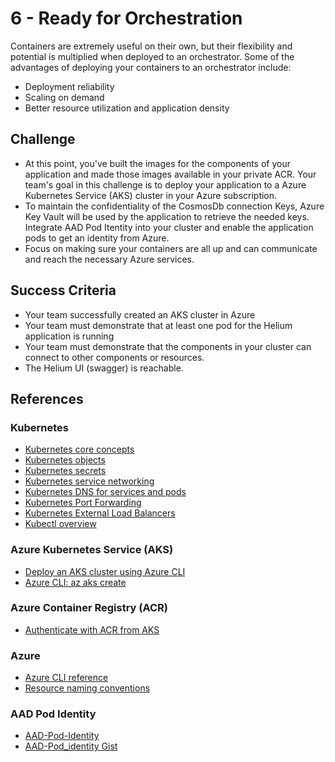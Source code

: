 # 6 - Ready for Orchestration

Containers are extremely useful on their own, but their flexibility and potential is multiplied when deployed to an orchestrator. Some of the advantages of deploying your containers to an orchestrator include:

- Deployment reliability
- Scaling on demand
- Better resource utilization and application density

## Challenge

- At this point, you've built the images for the components of your application and made those images available in your private ACR. Your team's goal in this challenge is to deploy your application to a Azure Kubernetes Service (AKS) cluster in your Azure subscription.
- To maintain the confidentiality of the CosmosDb connection Keys, Azure Key Vault will be used by the application to retrieve the needed keys. Integrate AAD Pod Itentity into your cluster and enable the application pods to get an identity from Azure.
- Focus on making sure your containers are all up and can communicate and reach the necessary Azure services.

## Success Criteria

- Your team  successfully created an AKS cluster in Azure
- Your team  must demonstrate that at least one pod for the Helium application is running
- Your team must demonstrate that the components in your cluster can connect to other components or resources.
- The Helium UI (swagger) is reachable.

## References

### Kubernetes

- [Kubernetes core concepts](https://docs.microsoft.com/en-us/azure/aks/concepts-clusters-workloads)
- [Kubernetes objects](https://kubernetes.io/docs/concepts/overview/working-with-objects/kubernetes-objects/)
- [Kubernetes secrets](https://kubernetes.io/docs/concepts/configuration/secret/)
- [Kubernetes service networking](https://kubernetes.io/docs/concepts/services-networking/)
- [Kubernetes DNS for services and pods](https://kubernetes.io/docs/concepts/services-networking/dns-pod-service/)
- [Kubernetes Port Forwarding](https://kubernetes.io/docs/tasks/access-application-cluster/port-forward-access-application-cluster/)
- [Kubernetes External Load Balancers](https://kubernetes.io/docs/tasks/access-application-cluster/create-external-load-balancer/)
- [Kubectl overview](https://kubernetes.io/docs/user-guide/kubectl-overview/)

### Azure Kubernetes Service (AKS)

- [Deploy an AKS cluster using Azure CLI](https://docs.microsoft.com/en-us/azure/aks/kubernetes-walkthrough)
- [Azure CLI: az aks create](https://docs.microsoft.com/en-us/cli/azure/aks?view=azure-cli-latest#az-aks-create)

### Azure Container Registry (ACR)

- [Authenticate with ACR from AKS](https://docs.microsoft.com/en-us/azure/container-registry/container-registry-auth-aks)
  
### Azure

- [Azure CLI reference](https://docs.microsoft.com/en-us/cli/azure/get-started-with-azure-cli)
- [Resource naming conventions](https://docs.microsoft.com/en-us/azure/architecture/best-practices/naming-conventions)

### AAD Pod Identity

- [AAD-Pod-Identity](https://github.com/Azure/aad-pod-identity)
- [AAD-Pod_identity Gist](https://gist.github.com/evillgenius75/d1c5cdcdf602c4ccd57e56ce330f49de)
